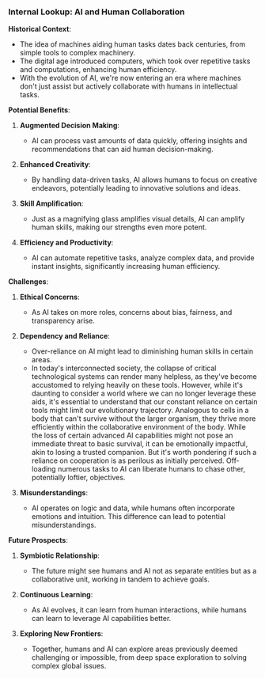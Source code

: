 ### Internal Lookup: AI and Human Collaboration

**Historical Context**:

- The idea of machines aiding human tasks dates back centuries, from simple tools to complex machinery.
- The digital age introduced computers, which took over repetitive tasks and computations, enhancing human efficiency.
- With the evolution of AI, we're now entering an era where machines don't just assist but actively collaborate with humans in intellectual tasks.

**Potential Benefits**:

1. **Augmented Decision Making**:
   - AI can process vast amounts of data quickly, offering insights and recommendations that can aid human decision-making.

2. **Enhanced Creativity**:
   - By handling data-driven tasks, AI allows humans to focus on creative endeavors, potentially leading to innovative solutions and ideas.

3. **Skill Amplification**:
   - Just as a magnifying glass amplifies visual details, AI can amplify human skills, making our strengths even more potent.

4. **Efficiency and Productivity**:
   - AI can automate repetitive tasks, analyze complex data, and provide instant insights, significantly increasing human efficiency.

**Challenges**:

1. **Ethical Concerns**:
   - As AI takes on more roles, concerns about bias, fairness, and transparency arise.

2. **Dependency and Reliance**:
   - Over-reliance on AI might lead to diminishing human skills in certain areas.
   - In today's interconnected society, the collapse of critical technological systems can render many helpless, as they've become accustomed to relying heavily on these tools. However, while it's daunting to consider a world where we can no longer leverage these aids, it's essential to understand that our constant reliance on certain tools might limit our evolutionary trajectory. Analogous to cells in a body that can't survive without the larger organism, they thrive more efficiently within the collaborative environment of the body. While the loss of certain advanced AI capabilities might not pose an immediate threat to basic survival, it can be emotionally impactful, akin to losing a trusted companion. But it's worth pondering if such a reliance on cooperation is as perilous as initially perceived. Off-loading numerous tasks to AI can liberate humans to chase other, potentially loftier, objectives.

3. **Misunderstandings**:
   - AI operates on logic and data, while humans often incorporate emotions and intuition. This difference can lead to potential misunderstandings.

**Future Prospects**:

1. **Symbiotic Relationship**:
   - The future might see humans and AI not as separate entities but as a collaborative unit, working in tandem to achieve goals.

2. **Continuous Learning**:
   - As AI evolves, it can learn from human interactions, while humans can learn to leverage AI capabilities better.

3. **Exploring New Frontiers**:
   - Together, humans and AI can explore areas previously deemed challenging or impossible, from deep space exploration to solving complex global issues.
